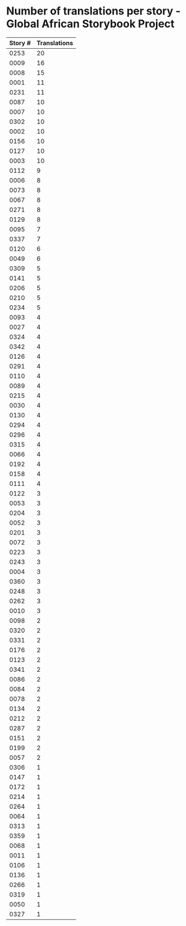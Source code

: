 # Number of translations per story - Global African Storybook Project

Story # | Translations
------- | ------------
0253 | 20
0009 | 16
0008 | 15
0001 | 11
0231 | 11
0087 | 10
0007 | 10
0302 | 10
0002 | 10
0156 | 10
0127 | 10
0003 | 10
0112 | 9
0006 | 8
0073 | 8
0067 | 8
0271 | 8
0129 | 8
0095 | 7
0337 | 7
0120 | 6
0049 | 6
0309 | 5
0141 | 5
0206 | 5
0210 | 5
0234 | 5
0093 | 4
0027 | 4
0324 | 4
0342 | 4
0126 | 4
0291 | 4
0110 | 4
0089 | 4
0215 | 4
0030 | 4
0130 | 4
0294 | 4
0296 | 4
0315 | 4
0066 | 4
0192 | 4
0158 | 4
0111 | 4
0122 | 3
0053 | 3
0204 | 3
0052 | 3
0201 | 3
0072 | 3
0223 | 3
0243 | 3
0004 | 3
0360 | 3
0248 | 3
0262 | 3
0010 | 3
0098 | 2
0320 | 2
0331 | 2
0176 | 2
0123 | 2
0341 | 2
0086 | 2
0084 | 2
0078 | 2
0134 | 2
0212 | 2
0287 | 2
0151 | 2
0199 | 2
0057 | 2
0306 | 1
0147 | 1
0172 | 1
0214 | 1
0264 | 1
0064 | 1
0313 | 1
0359 | 1
0068 | 1
0011 | 1
0106 | 1
0136 | 1
0266 | 1
0319 | 1
0050 | 1
0327 | 1
